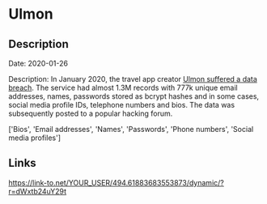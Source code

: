 # Ulmon

## Description

Date: 2020-01-26

Description:
In January 2020, the travel app creator <a href="https://www.ulmon.com/blogging/2020/5/4/information-on-ulmon-user-account-data-breach" target="_blank" rel="noopener">Ulmon suffered a data breach</a>. The service had almost 1.3M records with 777k unique email addresses, names, passwords stored as bcrypt hashes and in some cases, social media profile IDs, telephone numbers and bios. The data was subsequently posted to a popular hacking forum.


['Bios', 'Email addresses', 'Names', 'Passwords', 'Phone numbers', 'Social media profiles']

## Links

https://link-to.net/YOUR_USER/494.61883683553873/dynamic/?r=dWxtb24uY29t